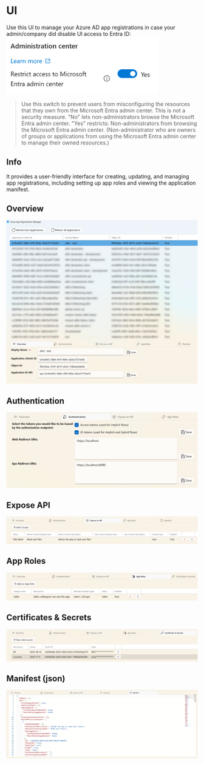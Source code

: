 # UI
Use this UI to manage your Azure AD app registrations in case your admin/company did disable UI access to Entra ID:
<img src="./Resources/entra.png" width="400px">

> Use this switch to prevent users from misconfiguring the resources that they own from the Microsoft Entra admin center.
  This is not a security measure.
  "No" lets non-administrators browse the Microsoft Entra admin center.
  "Yes" restricts: Non-administrators from browsing the Microsoft Entra admin center. (Non-administrator who are owners of groups or applications from using the Microsoft Entra admin center to manage their owned resources.)


## Info
It provides a user-friendly interface for creating, updating, and managing app registrations, including setting up app roles and viewing the application manifest.


## Overview

![overview](./Resources/screen-01.png)


## Authentication

![authentication](./Resources/authentication.png)


## Expose API

![expose](./Resources/expose.png)


## App Roles

![app-roles](./Resources/app-roles.png)


## Certificates & Secrets

![certs](./Resources/certs.png)


## Manifest (json)

![manifest](./Resources/manifest.png)
